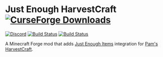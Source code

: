 # Just Enough HarvestCraft [![CurseForge Downloads](http://cf.way2muchnoise.eu/full_267939_downloads.svg)](https://www.curseforge.com/minecraft/mc-mods/just-enough-harvestcraft)
[![Discord](https://img.shields.io/discord/136085738151346176?color=7289DA&logo=discord&logoColor=white)](https://discord.gg/tkDUmpQ)
[![Build Status](https://ci.pearx.net/job/pearxteam/job/just-enough-harvestcraft/job/1.12-master/badge/icon?subject=1.12-master)](https://ci.pearx.net/job/pearxteam/job/just-enough-harvestcraft/job/1.12-master/)
[![Build Status](https://ci.pearx.net/job/pearxteam/job/just-enough-harvestcraft/job/1.12-develop/badge/icon?subject=1.12-develop)](https://ci.pearx.net/job/pearxteam/job/just-enough-harvestcraft/job/1.12-develop/)

A Minecraft Forge mod that adds [Just Enough Items](https://github.com/mezz/JustEnoughItems) integration for [Pam's HarvestCraft](https://github.com/MatrexsVigil/harvestcraft).